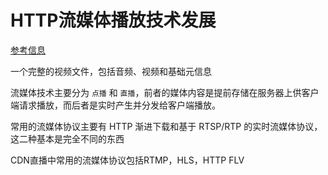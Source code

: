 # HTTP流媒体播放技术发展

[参考信息](https://juejin.im/post/5a6873fd51882573497916bb)

一个完整的视频文件，包括音频、视频和基础元信息

流媒体技术主要分为 `点播` 和 `直播`，前者的媒体内容是提前存储在服务器上供客户端请求播放，而后者是实时产生并分发给客户端播放。

常用的流媒体协议主要有 HTTP 渐进下载和基于 RTSP/RTP 的实时流媒体协议，这二种基本是完全不同的东西

CDN直播中常用的流媒体协议包括RTMP，HLS，HTTP FLV
